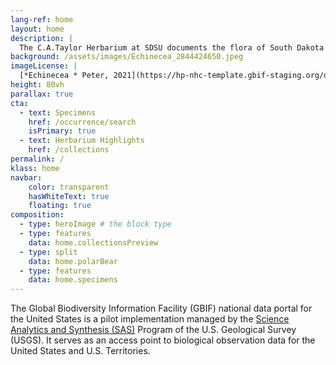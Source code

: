 ```yaml
---
lang-ref: home
layout: home
description: |
  The C.A.Taylor Herbarium at SDSU documents the flora of South Dakota and the Northern Great Plains. The herbaium contains  >60,000 vouchered plant specimens of 2,500 plant species of which 14,500 are databased.
background: /assets/images/Echinecea_2844424650.jpeg
imageLicense: |
  [*Echinecea * Peter, 2021](https://hp-nhc-template.gbif-staging.org/occurrence/search?entity=2571118608) Collected in United States of America, Florida Museum of Natural History Invertebrate Zoology. Licensed under [CC-BY-4.0](http://creativecommons.org/licenses/by-nc/4.0/)
height: 80vh
parallax: true
cta:
  - text: Specimens
    href: /occurrence/search
    isPrimary: true
  - text: Herbarium Highlights
    href: /collections
permalink: /
klass: home
navbar:
    color: transparent
    hasWhiteText: true
    floating: true
composition:
  - type: heroImage # the block type
  - type: features
    data: home.collectionsPreview
  - type: split
    data: home.polarBear
  - type: features
    data: home.specimens
---
```


The Global Biodiversity Information Facility (GBIF) national data portal for the United States is a pilot implementation managed by the [Science Analytics and Synthesis (SAS)](https://www.usgs.gov/core-science-systems/science-analytics-and-synthesis) Program of the U.S. Geological Survey (USGS). It serves as an access point to biological observation data for the United States and U.S. Territories.  
 


